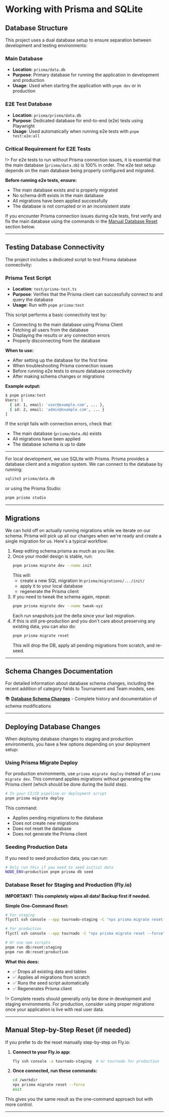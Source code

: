 # Working with Prisma and SQLite

## Database Structure

This project uses a dual database setup to ensure separation between development and testing environments:

### Main Database

- **Location**: `prisma/data.db`
- **Purpose**: Primary database for running the application in development and production
- **Usage**: Used when starting the application with `pnpm dev` or in production

### E2E Test Database

- **Location**: `prisma/prisma/data.db`
- **Purpose**: Dedicated database for end-to-end (e2e) tests using Playwright
- **Usage**: Used automatically when running e2e tests with `pnpm test:e2e:all`

### Critical Requirement for E2E Tests

!> For e2e tests to run without Prisma connection issues, it is essential that the main database (`prisma/data.db`) is 100% in order. The e2e test setup depends on the main database being properly configured and migrated.

**Before running e2e tests, ensure:**

- The main database exists and is properly migrated
- No schema drift exists in the main database
- All migrations have been applied successfully
- The database is not corrupted or in an inconsistent state

If you encounter Prisma connection issues during e2e tests, first verify and fix the main database using the commands in the [Manual Database Reset](#manual-database-reset) section below.

---

## Testing Database Connectivity

The project includes a dedicated script to test Prisma database connectivity:

### Prisma Test Script

- **Location**: `test/prisma-test.ts`
- **Purpose**: Verifies that the Prisma client can successfully connect to and query the database
- **Usage**: Run with `pnpm prisma:test`

This script performs a basic connectivity test by:

- Connecting to the main database using Prisma Client
- Fetching all users from the database
- Displaying the results or any connection errors
- Properly disconnecting from the database

**When to use:**

- After setting up the database for the first time
- When troubleshooting Prisma connection issues
- Before running e2e tests to ensure database connectivity
- After making schema changes or migrations

**Example output:**

```bash
$ pnpm prisma:test
Users: [
  { id: 1, email: 'user@example.com', ... },
  { id: 2, email: 'admin@example.com', ... }
]
```

If the script fails with connection errors, check that:

- The main database (`prisma/data.db`) exists
- All migrations have been applied
- The database schema is up to date

---

For local development, we use SQLite with Prisma. Prisma provides a database client and a migration system. We can connect to the database by running:

```sh
sqlite3 prisma/data.db
```

or using the Prisma Studio:

```sh
pnpm prisma studio
```

---

## Migrations

We can hold off on actually running migrations while we iterate on our schema. Prisma will pick up all our changes when we're ready and create a single migration for us. Here's a typical workflow:

1. Keep editing schema.prisma as much as you like.
2. Once your model design is stable, run:
   ```bash
   pnpm prisma migrate dev --name init
   ```
   This will:
   - create a new SQL migration in `prisma/migrations/.../init/`
   - apply it to your local database
   - regenerate the Prisma client
3. If you need to tweak the schema again, repeat:
   ```bash
   pnpm prisma migrate dev --name tweak-xyz
   ```
   Each run snapshots just the delta since your last migration.
4. If this is still pre-production and you don't care about preserving any existing data, you can also do:
   ```bash
   pnpm prisma migrate reset
   ```
   This will drop the DB, apply all pending migrations from scratch, and re-seed.

---

## Schema Changes Documentation

For detailed information about database schema changes, including the recent addition of category fields to Tournament and Team models, see:

📚 **[Database Schema Changes](database-schema-changes.md)** - Complete history and documentation of schema modifications

---

## Deploying Database Changes

When deploying database changes to staging and production environments, you have a few options depending on your deployment setup:

### Using Prisma Migrate Deploy

For production environments, use `prisma migrate deploy` instead of `prisma migrate dev`. This command applies migrations without generating the Prisma client (which should be done during the build step).

```bash
# In your CI/CD pipeline or deployment script
pnpm prisma migrate deploy
```

This command:

- Applies pending migrations to the database
- Does not create new migrations
- Does not reset the database
- Does not generate the Prisma client

### Seeding Production Data

If you need to seed production data, you can run:

```bash
# Only run this if you need to seed initial data
NODE_ENV=production pnpm prisma db seed
```

### Database Reset for Staging and Production (Fly.io)

**IMPORTANT: This completely wipes all data! Backup first if needed.**

**Simple One-Command Reset:**

```bash
# For staging
flyctl ssh console --app tournado-staging -C "npx prisma migrate reset --force"

# For production
flyctl ssh console --app tournado -C "npx prisma migrate reset --force"

# Or use npm scripts
pnpm run db:reset:staging
pnpm run db:reset:production
```

**What this does:**

- ✅ Drops all existing data and tables
- ✅ Applies all migrations from scratch
- ✅ Runs the seed script automatically
- ✅ Regenerates Prisma client

!> Complete resets should generally only be done in development and staging environments. For production, consider using proper migrations once your application is live with real user data.

---

## Manual Step-by-Step Reset (if needed)

If you prefer to do the reset manually step-by-step on Fly.io:

1. **Connect to your Fly.io app:**

   ```sh
   fly ssh console -a tournado-staging  # or tournado for production
   ```

2. **Once connected, run these commands:**
   ```sh
   cd /workdir
   npx prisma migrate reset --force
   exit
   ```

This gives you the same result as the one-command approach but with more control.

---
